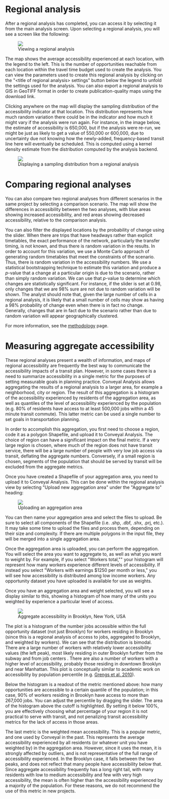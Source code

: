 # Regional analysis

After a regional analysis has completed, you can access it by selecting it from the main analysis screen.
Upon selecting a regional analysis, you will see a screen like the following:

<figure>
  <img src="../../img/regional.png" />
  <figcaption>Viewing a regional analysis</figcaption>
</figure>

The map shows the average accessibility experienced at each location, with the legend to the left.
This is the number of opportunities reachable from each location within the travel time budget
used to create the analysis. You can view the parameters used to create this regional analysis by
clicking on the "&lt;title of regional analysis&gt; settings" button below the legend to unfold the settings
used for the analysis. You can also export a regional analysis to GIS in GeoTIFF format in order to create
publication-quality maps using the download link.

Clicking anywhere on the map will display the
sampling distribution of the accessibility indicator at that location. This distribution represents
how much random variation there could be in the indicator and how much it might vary if the analysis
were run again. For instance, in the image below, the estimate of accessibility is 650,000, but if the
analysis were re-run, we might be just as likely to get a value of 550,000 or 600,000, due to uncertainty
due not knowing how the newly-added, frequency-based transit line here will eventually be scheduled.
This is computed using a kernel density estimate from the distribution computed by the analysis backend.

<figure>
  <img src="../../img/sampling-distribution.png" />
  <figcaption>Displaying a sampling distribution from a regional analysis</figcaption>
</figure>

# Comparing regional analyses

You can also compare two regional analyses from different scenarios in the same project by selecting
a comparison scenario. The map will show the differences in accessibility between the two analyses,
with blue areas showing increased accessibility, and red areas showing decreased accessibility,
relative to the comparison analysis.

You can also filter the displayed locations by the probability of change using the slider. When there are trips that
have headways rather than explicit timetables, the exact performance of the network, particularly the
transfer timing, is not known, and thus there is random variation in the results. In order to account for
this variation, we use a Monte Carlo approach of generating random timetables that meet the constraints
of the scenario. Thus, there is random variation in the accessibility numbers. We use a
statistical bootstrapping technique to estimate this variation and produce a _p_-value that a change
at a particular origin is due to the scenario, rather than simply random variation. We can use that _p_-value
to determine which changes are statistically significant. For instance, if
the slider is set at 0.98, only changes that we are 98% sure are not due to random variation will be shown.
The analyst should note that, given the large number of cells in a regional analysis, it is likely
that a small number of cells may show as having a 98% probability of change even when there is in fact no change.
Generally, changes that are in fact due to the scenario rather than due to random variation will appear
geographically clustered.

For more information, see the [methodology](/analysis/methodology) page.

# Measuring aggregate accessibility

These regional analyses present a wealth of information, and maps of regional accessibility are
frequently the best way to communicate the accessibility impacts of a transit plan. However, in some
cases there is a need to summarize accessibility in a single metric for the purposes of setting measurable
goals in planning practice. Conveyal Analysis allows aggregating the results of a regional analysis
to a larger area, for example a neighborhood, city or region. The result of this aggregation is a
histogram of the accessibility experienced by residents of the aggregation area, as well as quantiles
of the level of accessibility experienced by the population (e.g. 80% of residents have access to at least
  500,000 jobs within a 45 minute transit commute). This latter metric can be used a single number
  to set goals in transportation planning.

In order to accomplish this aggregation, you first need to choose a region, code it as a polygon Shapefile,
and upload it to Conveyal Analysis. The choice of region can have a significant impact on the final
metric. If a very large region is chosen, where much of the region does not have transit service,
there will be a large number of people with very low job access via transit, deflating the aggregate
numbers. Conversely, if a small region is chosen, segments of the population that should be served by
transit will be excluded from the aggregate metrics.

Once you have created a Shapefile of your aggregation area, you need to upload it to Conveyal Analysis.
This can be done within the regional analysis view by selecting "Upload new aggregation area" under
the "Aggregate to" heading:

<figure>
  <img src="../../img/upload-aggregation-area.png" />
  <figcaption>Uploading an aggregation area</figcaption>
</figure>

You can then name your aggregation area and select the files to upload. Be sure to select all components
of the Shapefile (i.e. .shp, .dbf, .shx, .prj, etc.). It may take some time to upload the files and process
them, depending on their size and complexity. If there are multiple polygons in the input file, they
will be merged into a single aggregation area.

Once the aggregation area is uploaded, you can perform the aggregation. You will select the area you
want to aggregate to, as well as what you want to weight by. For example, if you select "Workers total,""
your histogram will represent how many workers experience different levels of accessibility. If instead you
select "Workers with earnings $1250 per month or less," you will see how accessibility is distributed
among low income workers. Any opportunity dataset you have uploaded is available for use as weights.

Once you have an aggregation area and weight selected, you will see a display similar to this, showing
a histogram of how many of the units you weighted by experience a particular level of access.

<figure>
  <img src="../../img/aggregate-accessibility.png" />
  <figcaption>Aggregate accessibility in Brooklyn, New York, USA</figcaption>
</figure>

The plot is a histogram of the number jobs accessible within the full opportunity dataset (not just Brooklyn)
for workers residing in Brooklyn (since this is a regional
  analysis of access to jobs, aggregated to Brooklyn, and weighted by workers). We can see that the
  distribution is bimodal. There are a large number of workers with relatively lower accessibility values (the left peak),
  most likely residing in outer Brooklyn further from the subway and from job centers . There are also
  a number of workers with a higher level of accessibility, probably those residing in downtown Brooklyn
  and near Manhattan. This plot is conceptually similar to academic work on accessibility by population
  percentile (e.g. [Grengs et al. 2010](http://journals.sagepub.com/doi/10.1177/0739456X10363278)).

Below the histogram is a readout of the metric mentioned above: how many opportunities are accessible
to a certain quantile of the population; in this case, 90% of workers residing in Brooklyn have access
to more than 267,000 jobs. You can adjust the percentile by dragging the slider. The area of the histogram
above the cutoff is highlighted. By setting it below 100%, you are effectively choosing what percentage
of your region it is not practical to serve with transit, and not penalizing transit accessibility metrics
for the lack of access in those areas.

The last metric is the weighted mean accessibility. This is a popular metric, and one used by Conveyal
in the past. This represents the average accessibility experienced by all residents (or whatever unit
  you have weighted by) in the aggregation area. However, since it uses the mean, it is strongly affected
  by outliers, and is not representative of the full range of accessibility experienced. In the Brooklyn
  case, it falls between the two peaks, and does not reflect that many people have accessibility below that.
  Since aggregate accessibility frequently has a long right tail, with many residents with low to
  medium accessibility and few with very high accessibility, the mean is often higher than the accessibility
  experienced by a majority of the population. For these reasons, we do not recommend the use of this
  metric in new projects.
